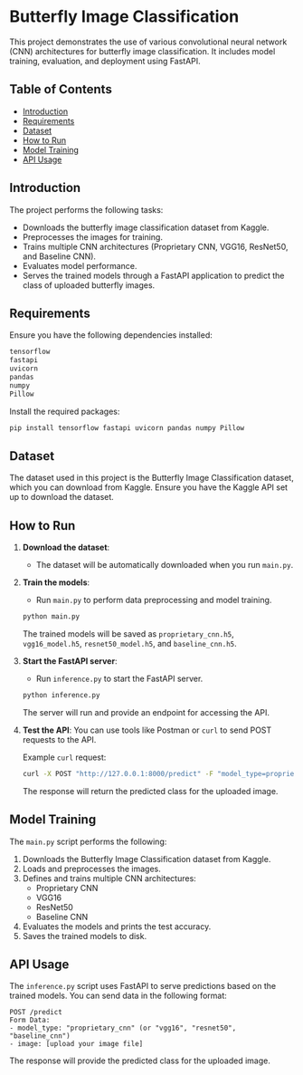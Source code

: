 # Butterfly Image Classification

This project demonstrates the use of various convolutional neural network (CNN) architectures for butterfly image classification. It includes model training, evaluation, and deployment using FastAPI.

## Table of Contents

- [Introduction](#introduction)
- [Requirements](#requirements)
- [Dataset](#dataset)
- [How to Run](#how-to-run)
- [Model Training](#model-training)
- [API Usage](#api-usage)

## Introduction

The project performs the following tasks:
- Downloads the butterfly image classification dataset from Kaggle.
- Preprocesses the images for training.
- Trains multiple CNN architectures (Proprietary CNN, VGG16, ResNet50, and Baseline CNN).
- Evaluates model performance.
- Serves the trained models through a FastAPI application to predict the class of uploaded butterfly images.

## Requirements

Ensure you have the following dependencies installed:

```bash
tensorflow
fastapi
uvicorn
pandas
numpy
Pillow
```

Install the required packages:

```bash
pip install tensorflow fastapi uvicorn pandas numpy Pillow
```

## Dataset

The dataset used in this project is the Butterfly Image Classification dataset, which you can download from Kaggle. Ensure you have the Kaggle API set up to download the dataset.

## How to Run

1. **Download the dataset**:
   - The dataset will be automatically downloaded when you run `main.py`.

2. **Train the models**:
   - Run `main.py` to perform data preprocessing and model training.

   ```bash
   python main.py
   ```

   The trained models will be saved as `proprietary_cnn.h5`, `vgg16_model.h5`, `resnet50_model.h5`, and `baseline_cnn.h5`.

3. **Start the FastAPI server**:
   - Run `inference.py` to start the FastAPI server.

   ```bash
   python inference.py
   ```

   The server will run and provide an endpoint for accessing the API.

4. **Test the API**:
   You can use tools like Postman or `curl` to send POST requests to the API.

   Example `curl` request:

   ```bash
   curl -X POST "http://127.0.0.1:8000/predict" -F "model_type=proprietary_cnn" -F "image=@path/to/your/image.jpg"
   ```

   The response will return the predicted class for the uploaded image.

## Model Training

The `main.py` script performs the following:

1. Downloads the Butterfly Image Classification dataset from Kaggle.
2. Loads and preprocesses the images.
3. Defines and trains multiple CNN architectures:
   - Proprietary CNN
   - VGG16
   - ResNet50
   - Baseline CNN
4. Evaluates the models and prints the test accuracy.
5. Saves the trained models to disk.

## API Usage

The `inference.py` script uses FastAPI to serve predictions based on the trained models. You can send data in the following format:

```plaintext
POST /predict
Form Data:
- model_type: "proprietary_cnn" (or "vgg16", "resnet50", "baseline_cnn")
- image: [upload your image file]
```

The response will provide the predicted class for the uploaded image.